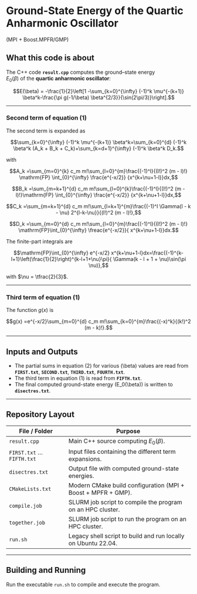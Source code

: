 # Ground-State Energy of the Quartic Anharmonic Oscillator  
(MPI + Boost.MPFR/GMP)

## What this code is about

The C++ code **`result.cpp`** computes the ground–state energy  
$E_0(\beta)$ of the **quartic anharmonic oscillator**:

$$E(\beta) = -\frac{1}{2}\left[1 -\sum_{k=0}^{\infty} (-1)^k \mu^{-(k+1)} \beta^k-\frac{\pi g(-1/\beta) \beta^{2/3}}{\sin(2\pi/3)}\right].$$

---

### Second term of equation (1)

The second term is expanded as

$$\sum_{k=0}^{\infty} (-1)^k \mu^{-(k+1)} \beta^k=\sum_{k=0}^{d} (-1)^k \beta^k (A_k + B_k + C_k)+\sum_{k=d+1}^{\infty} (-1)^k \beta^k D_k.$$

with

$$A_k =\sum_{m=0}^{k} c_m m!\sum_{l=0}^{m}\frac{(-1)^l}{(l!)^2 (m - l)!} \mathrm{FP} \int_{0}^{\infty} \frac{e^{-x/2}} {x^{k+\nu+1-l}}dx,$$

$$B_k =\sum_{m=k+1}^{d} c_m m!\sum_{l=0}^{k}\frac{(-1)^l}{(l!)^2 (m - l)!}\mathrm{FP} \int_{0}^{\infty} \frac{e^{-x/2}} {x^{k+\nu+1-l}}dx,$$

$$C_k =\sum_{m=k+1}^{d} c_m m!\sum_{l=k+1}^{m}\frac{(-1)^l \Gamma(l - k - \nu) 2^{l-k-\nu}}{(l!)^2 (m - l)!},$$

$$D_k =\sum_{m=0}^{d} c_m m!\sum_{l=0}^{m}\frac{(-1)^l}{(l!)^2 (m - l)!} \mathrm{FP}\int_{0}^{\infty} \freac{e^{-x/2}}{ x^{k+\nu+1-l}}dx.$$

The finite-part integrals are

$$\mathrm{FP}\int_{0}^{\infty} e^{-x/2} x^{k+\nu+1-l}dx=\frac{(-1)^{k-l+1}\left(\frac{1}{2}\right)^{k-l+1+\nu}\pi}{ \Gamma(k - l + 1 + \nu)\sin(\pi \nu)},$$

with $\nu = \tfrac{2}{3}$.

---

### Third term of equation (1)

The function $g(x)$ is

$$g(x) =e^{-x/2}\sum_{m=0}^{d} c_m m!\sum_{k=0}^{m}\frac{(-x)^k}{(k!)^2 (m - k)!}.$$

---

## Inputs and Outputs

* The partial sums in equation (2) for various \(\beta\) values are read from  
  **`FIRST.txt`**, **`SECOND.txt`**, **`THIRD.txt`**, **`FOURTH.txt`**.
* The third term in equation (1) is read from **`FIFTH.txt`**.
* The final computed ground-state energy \(E_0(\beta)\) is written to **`disectres.txt`**.

---

## Repository Layout

| File / Folder     | Purpose                                                                 |
|-------------------|-------------------------------------------------------------------------|
| `result.cpp`      | Main C++ source computing $E_0(\beta)$.                                |
| `FIRST.txt` … `FIFTH.txt` | Input files containing the different term expansions.            |
| `disectres.txt`   | Output file with computed ground-state energies.                         |
| `CMakeLists.txt`  | Modern CMake build configuration (MPI + Boost + MPFR + GMP).            |
| `compile.job`     | SLURM job script to compile the program on an HPC cluster.              |
| `together.job`    | SLURM job script to run the program on an HPC cluster.                  |
| `run.sh`         | Legacy shell script to build and run locally on Ubuntu 22.04.           |

---

## Building and Running

Run the executable `run.sh` to compile and execute the program.  
